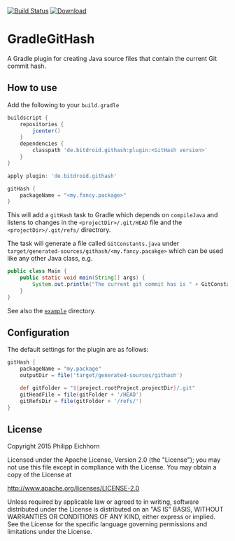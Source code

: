 [![Build Status](https://travis-ci.org/Maddoc42/GradleGitHash.svg?branch=master)](https://travis-ci.org/Maddoc42/GradleGitHash)
[ ![Download](https://api.bintray.com/packages/maddoc42/maven/githash/images/download.svg) ](https://bintray.com/maddoc42/maven/githash/_latestVersion)

# GradleGitHash
A Gradle plugin for creating Java source files that contain the current Git commit hash.

## How to use
Add the following to your ```build.gradle```

```groovy
buildscript {
    repositories {
        jcenter()
    }
    dependencies {
        classpath 'de.bitdroid.githash:plugin:<GitHash version>'
    }
}

apply plugin: 'de.bitdroid.githash'

gitHash {
    packageName = "<my.fancy.package>"
}
```

This will add a ```gitHash``` task to Gradle which depends on ```compileJava``` and listens to changes in the ```<projectDir>/.git/HEAD``` file and the ```<projectDir>/.git/refs/``` directrory.

The task will generate a file called ```GitConstants.java``` under ```target/generated-sources/githash/<my.fancy.pacakge>``` which can be used like any other Java class, e.g.

```Java
public class Main {
	public static void main(String[] args) {
		System.out.println("The current git commit has is " + GitConstants.COMMIT_HASH);
	}
}
```

See also the [```example```](https://github.com/Maddoc42/GradleGitHash/tree/master/example) directory.


## Configuration

The default settings for the plugin are as follows:

```groovy
gitHash {
    packageName = "my.package"
    outputDir = file('target/generated-sources/githash')

    def gitFolder = "${project.rootProject.projectDir}/.git"
    gitHeadFile = file(gitFolder + '/HEAD')
    gitRefsDir = file(gitFolder + '/refs/')
}
```


## License
Copyright 2015 Philipp Eichhorn 

Licensed under the Apache License, Version 2.0 (the "License");
you may not use this file except in compliance with the License.
You may obtain a copy of the License at

http://www.apache.org/licenses/LICENSE-2.0

Unless required by applicable law or agreed to in writing, software
distributed under the License is distributed on an "AS IS" BASIS,
WITHOUT WARRANTIES OR CONDITIONS OF ANY KIND, either express or implied.
See the License for the specific language governing permissions and
limitations under the License.

